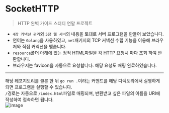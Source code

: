 # SocketHTTP
> HTTP 완벽 가이드 스터디 연말 프로젝트

* `4장 커넥션 관리`와 `5장 웹 서버`의 내용을 토대로 서버 프로그램을 만들어 보았습니다.
* 언어는 `Golang`을 사용하였고, `net`패키지의 TCP 커넥션 수립 기능을 이용해 브라우저와 직접 커넥션을 맺습니다.
* `resource`폴더 아래에 있는 정적 HTML파일을 각 HTTP 요청시 마다 조회 하여 반환합니다.
* 브라우저는 favicon을 자동으로 요청합니다. 해당 요청도 매핑 완료하였습니다.

---

해당 레포지토리를 클론 한 뒤 `go run .`이라는 커맨드를 해당 디렉토리에서 실행하게 되면 프로그램을 실행할 수 있습니다. <br />
`/`경로는 자동으로 `/index.html`파일로 매핑되며, 반환받고 싶은 파일의 이름을 URI에 작성하여 접속하면 됩니다. <br />
![image](https://user-images.githubusercontent.com/46417868/209970128-b4519b21-62f7-48f8-a5ed-10951abee522.png)
